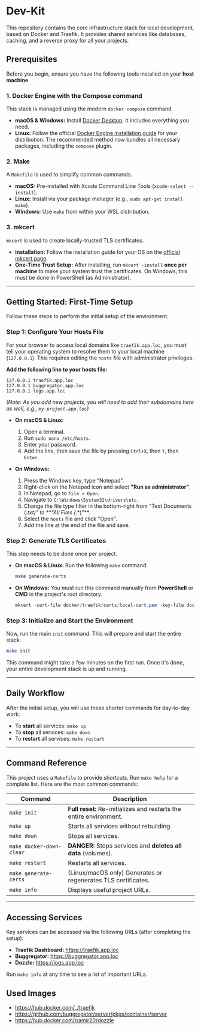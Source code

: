 # Dev-Kit

This repository contains the core infrastructure stack for local development, based on Docker and Traefik. It provides shared services like databases, caching, and a reverse proxy for all your projects.

## Prerequisites

Before you begin, ensure you have the following tools installed on your **host machine**.

### 1. Docker Engine with the Compose command
This stack is managed using the modern `docker compose` command.

-   **macOS & Windows:** Install [Docker Desktop](https://www.docker.com/products/docker-desktop/). It includes everything you need.
-   **Linux:** Follow the official [Docker Engine installation guide](https://docs.docker.com/engine/install/) for your distribution. The recommended method now bundles all necessary packages, including the `compose` plugin.

### 2. Make
A `Makefile` is used to simplify common commands.

-   **macOS:** Pre-installed with Xcode Command Line Tools (`xcode-select --install`).
-   **Linux:** Install via your package manager (e.g., `sudo apt-get install make`).
-   **Windows:** Use `make` from within your WSL distribution.

### 3. mkcert
`mkcert` is used to create locally-trusted TLS certificates.

-   **Installation:** Follow the installation guide for your OS on the [official mkcert page](https://github.com/FiloSottile/mkcert#installation).
-   **One-Time Trust Setup:** After installing, run `mkcert -install` **once per machine** to make your system trust the certificates. On Windows, this must be done in PowerShell (as Administrator).

---

## Getting Started: First-Time Setup

Follow these steps to perform the initial setup of the environment.

### Step 1: Configure Your Hosts File
For your browser to access local domains like `traefik.app.loc`, you must tell your operating system to resolve them to your local machine (`127.0.0.1`). This requires editing the `hosts` file with administrator privileges.

**Add the following line to your hosts file:**
```
127.0.0.1 traefik.app.loc
127.0.0.1 buggregator.app.loc
127.0.0.1 logs.app.loc
```
*(Note: As you add new projects, you will need to add their subdomains here as well, e.g., `my-project.app.loc`)*

-   **On macOS & Linux:**
    1.  Open a terminal.
    2.  Run `sudo nano /etc/hosts`.
    3.  Enter your password.
    4.  Add the line, then save the file by pressing `Ctrl+X`, then `Y`, then `Enter`.

-   **On Windows:**
    1.  Press the Windows key, type "Notepad".
    2.  Right-click on the Notepad icon and select **"Run as administrator"**.
    3.  In Notepad, go to `File > Open`.
    4.  Navigate to `C:\Windows\System32\drivers\etc`.
    5.  Change the file type filter in the bottom-right from "Text Documents (*.txt)" to **"All Files (*.*)"**.
    6.  Select the `hosts` file and click "Open".
    7.  Add the line at the end of the file and save.

### Step 2: Generate TLS Certificates
This step needs to be done once per project.

-   **On macOS & Linux:**
    Run the following `make` command:
    ```bash
    make generate-certs
    ```

-   **On Windows:**
    You must run this command manually from **PowerShell** or **CMD** in the project's root directory:
    ```powershell
    mkcert -cert-file docker/traefik/certs/local-cert.pem -key-file docker/traefik/certs/local-key.pem "app.loc" "*.app.loc"
    ```

### Step 3: Initialize and Start the Environment
Now, run the main `init` command. This will prepare and start the entire stack.

```bash
make init
```
This command might take a few minutes on the first run. Once it's done, your entire development stack is up and running.

---

## Daily Workflow

After the initial setup, you will use these shorter commands for day-to-day work:

-   To **start** all services: `make up`
-   To **stop** all services: `make down`
-   To **restart** all services: `make restart`

---

## Command Reference

This project uses a `Makefile` to provide shortcuts. Run `make help` for a complete list. Here are the most common commands:

| Command                  | Description                                                         |
|--------------------------|---------------------------------------------------------------------|
| `make init`              | **Full reset:** Re-initializes and restarts the entire environment. |
| `make up`                | Starts all services without rebuilding.                             |
| `make down`              | Stops all services.                                                 |
| `make docker-down-clear` | **DANGER:** Stops services and **deletes all data** (volumes).      |
| `make restart`           | Restarts all services.                                              |
| `make generate-certs`    | (Linux/macOS only) Generates or regenerates TLS certificates.       |
| `make info`              | Displays useful project URLs.                                       |

---

## Accessing Services

Key services can be accessed via the following URLs (after completing the setup):

-   **Traefik Dashboard:** https://traefik.app.loc
-   **Buggregator:** https://buggregator.app.loc
-   **Dozzle:** https://logs.app.loc

Run `make info` at any time to see a list of important URLs.


## Used Images

- https://hub.docker.com/_/traefik
- https://github.com/buggregator/server/pkgs/container/server
- https://hub.docker.com/r/amir20/dozzle